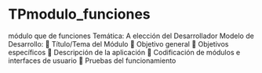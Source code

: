 # TPmodulo_funciones
módulo que de funciones Temática: A elección del Desarrollador Modelo de Desarrollo:  Título/Tema del Módulo  Objetivo general  Objetivos específicos  Descripción de la aplicación  Codificación de módulos e interfaces de usuario  Pruebas del funcionamiento
